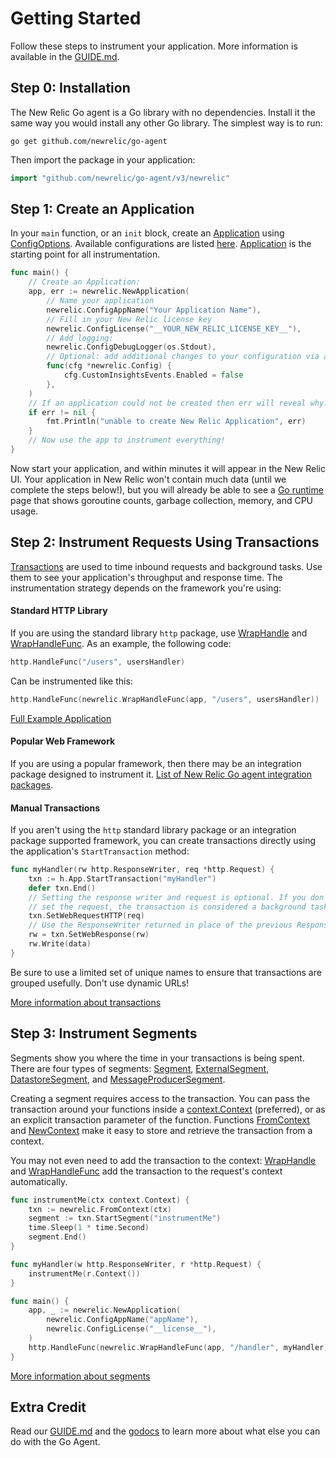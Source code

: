# Getting Started

Follow these steps to instrument your application.  More information is
available in the [GUIDE.md](GUIDE.md).

## Step 0: Installation

The New Relic Go agent is a Go library with no dependencies.  Install it the same way
you would install any other Go library.  The simplest way is to run:

```
go get github.com/newrelic/go-agent
```

Then import the package in your application:
```go
import "github.com/newrelic/go-agent/v3/newrelic"
```

## Step 1: Create an Application

In your `main` function, or an `init` block, create an
[Application](https://godoc.org/github.com/newrelic/go-agent/v3/newrelic/#Application) using
 [ConfigOptions](https://godoc.org/github.com/newrelic/go-agent/v3/newrelic/#ConfigOption).
 Available configurations are listed [here](https://godoc.org/github.com/newrelic/go-agent/v3/newrelic/#Config).
[Application](https://godoc.org/github.com/newrelic/go-agent/v3/newrelic/#Application) is the
starting point for all instrumentation.

```go
func main() {
    // Create an Application:
    app, err := newrelic.NewApplication(
        // Name your application
        newrelic.ConfigAppName("Your Application Name"),
        // Fill in your New Relic license key
        newrelic.ConfigLicense("__YOUR_NEW_RELIC_LICENSE_KEY__"),
        // Add logging:
        newrelic.ConfigDebugLogger(os.Stdout),
        // Optional: add additional changes to your configuration via a config function:
        func(cfg *newrelic.Config) {
            cfg.CustomInsightsEvents.Enabled = false
        },
    )
    // If an application could not be created then err will reveal why.
    if err != nil {
        fmt.Println("unable to create New Relic Application", err)
    }
    // Now use the app to instrument everything!
}
```

Now start your application, and within minutes it will appear in the New Relic
UI.  Your application in New Relic won't contain much data (until we complete
the steps below!), but you will already be able to see a
[Go runtime](https://docs.newrelic.com/docs/agents/go-agent/features/go-runtime-page-troubleshoot-performance-problems)
page that shows goroutine counts, garbage collection, memory, and CPU usage.

## Step 2: Instrument Requests Using Transactions

[Transactions](https://godoc.org/github.com/newrelic/go-agent/v3/newrelic/#Transaction) are
used to time inbound requests and background tasks.  Use them to see your
application's throughput and response time.  The instrumentation strategy
depends on the framework you're using:

#### Standard HTTP Library

If you are using the standard library `http` package, use
[WrapHandle](https://godoc.org/github.com/newrelic/go-agent/v3/newrelic/#WrapHandle) and
[WrapHandleFunc](https://godoc.org/github.com/newrelic/go-agent/v3/newrelic/#WrapHandleFunc).
As an example, the following code:

```go
http.HandleFunc("/users", usersHandler)
```
Can be instrumented like this:
```go
http.HandleFunc(newrelic.WrapHandleFunc(app, "/users", usersHandler))
```

[Full Example Application](./v3/examples/server/main.go)

#### Popular Web Framework

If you are using a popular framework, then there may be an integration package
designed to instrument it.  [List of New Relic Go agent integration packages](./README.md#integrations).

#### Manual Transactions

If you aren't using the `http` standard library package or an
integration package supported framework, you can create transactions
directly using the application's `StartTransaction` method:

```go
func myHandler(rw http.ResponseWriter, req *http.Request) {
    txn := h.App.StartTransaction("myHandler")
    defer txn.End()
    // Setting the response writer and request is optional. If you don't
    // set the request, the transaction is considered a background task.
    txn.SetWebRequestHTTP(req)
    // Use the ResponseWriter returned in place of the previous ResponseWriter
    rw = txn.SetWebResponse(rw)
    rw.Write(data)
}
```

Be sure to use a limited set of unique names to ensure that transactions are
grouped usefully.  Don't use dynamic URLs!

[More information about transactions](GUIDE.md#transactions)

## Step 3: Instrument Segments

Segments show you where the time in your transactions is being spent.  There are
four types of segments:
[Segment](https://godoc.org/github.com/newrelic/go-agent/v3/newrelic/#Segment),
[ExternalSegment](https://godoc.org/github.com/newrelic/go-agent/v3/newrelic/#ExternalSegment),
[DatastoreSegment](https://godoc.org/github.com/newrelic/go-agent/v3/newrelic/#DatastoreSegment),
and
[MessageProducerSegment](https://godoc.org/github.com/newrelic/go-agent/v3/newrelic/#MessageProducerSegment).

Creating a segment requires access to the transaction.  You can pass the
transaction around your functions inside
a [context.Context](https://golang.org/pkg/context/#Context) (preferred), or as an explicit transaction
parameter of the function.  Functions
[FromContext](https://godoc.org/github.com/newrelic/go-agent/v3/newrelic/#FromContext)
and [NewContext](https://godoc.org/github.com/newrelic/go-agent/v3/newrelic/#NewContext) make it
easy to store and retrieve the transaction from a context.

You may not even need to add the transaction to the context:
[WrapHandle](https://godoc.org/github.com/newrelic/go-agent/v3/newrelic/#WrapHandle) and
[WrapHandleFunc](https://godoc.org/github.com/newrelic/go-agent/v3/newrelic/#WrapHandleFunc)
add the transaction to the request's context automatically.

```go
func instrumentMe(ctx context.Context) {
    txn := newrelic.FromContext(ctx)
    segment := txn.StartSegment("instrumentMe")
    time.Sleep(1 * time.Second)
    segment.End()
}

func myHandler(w http.ResponseWriter, r *http.Request) {
    instrumentMe(r.Context())
}

func main() {
    app, _ := newrelic.NewApplication(
        newrelic.ConfigAppName("appName"),
        newrelic.ConfigLicense("__license__"),
    )
    http.HandleFunc(newrelic.WrapHandleFunc(app, "/handler", myHandler))
}
```

[More information about segments](GUIDE.md#segments)

## Extra Credit

Read our [GUIDE.md](GUIDE.md) and the
[godocs](https://godoc.org/github.com/newrelic/go-agent/v3/newrelic) to learn more about
what else you can do with the Go Agent.
